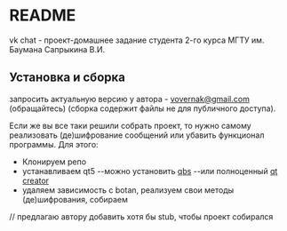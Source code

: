 # README
vk chat - проект-домашнее задание студента 2-го курса МГТУ им. Баумана Сапрыкина В.И.

Установка и сборка
------------------
запросить актуальную версию у автора - vovernak@gmail.com (обращайтесь)
(сборка содержит файлы не для публичного доступа).

Если же вы все таки решили собрать проект, то нужно самому реализовать (де)шифрование сообщений или убавить функционал программы. Для этого:
 - Клонируем репо
 - устанавливаем qt5
 --можно установить [qbs](http://doc.qt.io/qbs/ "qbs")
 --или полноценный [qt creator](https://www.qt.io/download/ "creator")
 - удаляем зависимость с botan, реализуем свои методы (де)шифрования, собираем

 // предлагаю автору добавить хотя бы stub, чтобы проект собирался
